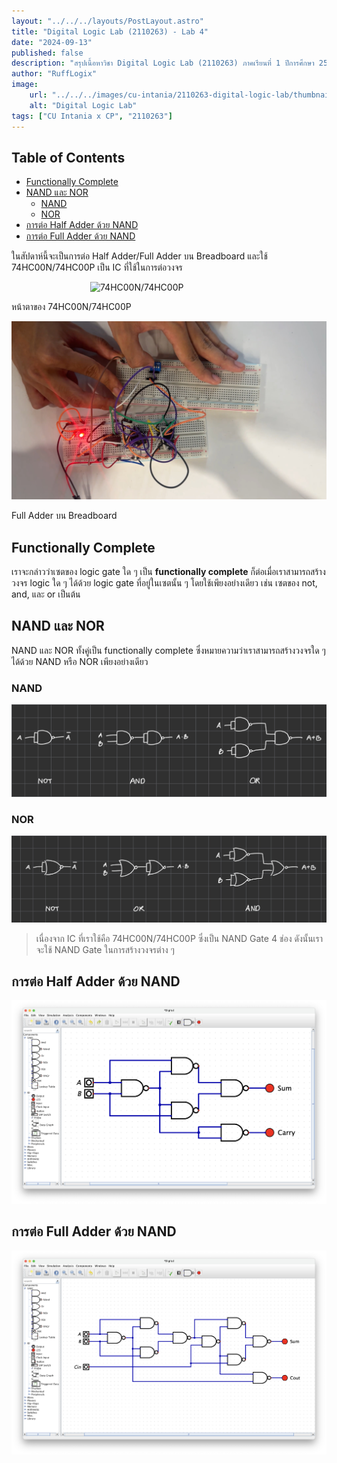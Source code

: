 ```yaml
---
layout: "../../../layouts/PostLayout.astro"
title: "Digital Logic Lab (2110263) - Lab 4"
date: "2024-09-13"
published: false
description: "สรุปเนื้อหาวิชา Digital Logic Lab (2110263) ภาคเรียนที่ 1 ปีการศึกษา 2567"
author: "RuffLogix"
image:
    url: "../../../images/cu-intania/2110263-digital-logic-lab/thumbnail.png"
    alt: "Digital Logic Lab"
tags: ["CU Intania x CP", "2110263"]
---
```


## Table of Contents

- [Functionally Complete](#functionally-complete)
- [NAND และ NOR](#nand-และ-nor)
  - [NAND](#nand)
  - [NOR](#nor)
- [การต่อ Half Adder ด้วย NAND](#การต่อ-half-adder-ด้วย-nand)
- [การต่อ Full Adder ด้วย NAND](#การต่อ-full-adder-ด้วย-nand)

ในสัปดาห์นี้จะเป็นการต่อ Half Adder/Full Adder บน Breadboard และใช้ 74HC00N/74HC00P เป็น IC ที่ใช้ในการต่อวงจร

<img src="../../images/cu-intania/2110263-digital-logic-lab/lab-4-74hc00n-74hc00p.jpg" alt="74HC00N/74HC00P" style="max-width: 50%; clear: both; display: block; margin: 0 auto;">

หน้าตาของ 74HC00N/74HC00P

![Full Adder Breadboard](../../../../public/images/cu-intania/2110263-digital-logic-lab/lab-4-full-adder-breadboard.jpg)

Full Adder บน Breadboard

## Functionally Complete

เราจะกล่าวว่าเซตของ logic gate ใด ๆ เป็น **functionally complete** ก็ต่อเมื่อเราสามารถสร้างวงจร logic ใด ๆ ได้ด้วย logic gate ที่อยู่ในเซตนั้น ๆ โดยใช้เพียงอย่างเดียว เช่น เซตของ not, and, และ or เป็นต้น

## NAND และ NOR

NAND และ NOR ทั้งคู่เป็น functionally complete ซึ่งหมายความว่าเราสามารถสร้างวงจรใด ๆ ได้ด้วย NAND หรือ NOR เพียงอย่างเดียว

### NAND

![NAND Functionally Complete](../../../../public/images/cu-intania/2110263-digital-logic-lab/lab-4-nand-functionally-complete.jpg)

### NOR

![NOR Functionally Complete](../../../../public/images/cu-intania/2110263-digital-logic-lab/lab-4-nor-functionally-complete.jpg)

> เนื่องจาก IC ที่เราใช้คือ 74HC00N/74HC00P ซึ่งเป็น NAND Gate 4 ช่อง ดังนั้นเราจะใช้ NAND Gate ในการสร้างวงจรต่าง ๆ

## การต่อ Half Adder ด้วย NAND

![NOR Functionally Complete](../../../../public/images/cu-intania/2110263-digital-logic-lab/lab-4-nand-half-adder.png)

## การต่อ Full Adder ด้วย NAND

![NOR Functionally Complete](../../../../public/images/cu-intania/2110263-digital-logic-lab/lab-4-nand-full-adder.png)
